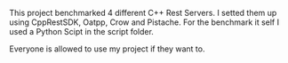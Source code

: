 This project benchmarked 4 different C++ Rest Servers. I setted them up using CppRestSDK, Oatpp, Crow and Pistache.
For the benchmark it self I used a Python Scipt in the script folder.

Everyone is allowed to use my project if they want to.